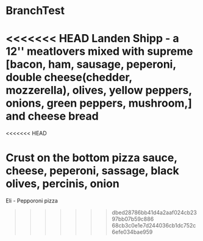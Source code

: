 # BranchTest

<<<<<<< HEAD
Landen Shipp - a 12'' meatlovers mixed with supreme [bacon, ham, sausage, peperoni, double cheese(chedder, mozzerella), olives, yellow peppers, onions, green peppers, mushroom,] and cheese bread
=======
<<<<<<< HEAD














Crust on the bottom pizza sauce, cheese, peperoni, sassage, black olives, percinis, onion
=======
Eli - Pepporoni pizza 
>>>>>>> dbed28786bb41d4a2aaf024cb2397bb07b59c886
>>>>>>> 68cb3c0e1e7d244036cb1dc752c6efe034bae959
